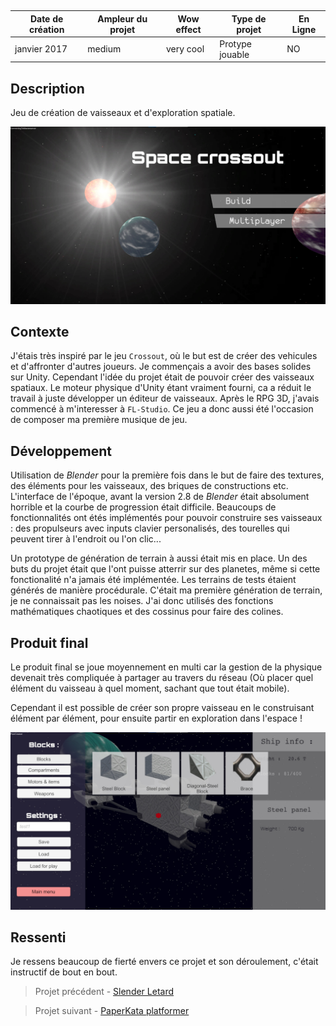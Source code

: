 <autotab></br><table><thead><tr><th>Date de création</th><th>Ampleur du projet</th><th>Wow effect</th><th>Type de projet </th><th>En Ligne</th></tr></thead><tbody><tr><td>janvier 2017</td><td>medium</td><td>very cool</td><td>Protype jouable</td><td>NO</td></tr></tbody></table></autotab>

## Description

Jeu de création de vaisseaux et d'exploration spatiale.

![](./medias/img1.jpg)

## Contexte

J'étais très inspiré par le jeu `Crossout`, où le but est de créer des vehicules et d'affronter d'autres joueurs. Je commençais a avoir des bases solides sur Unity. Cependant l'idée du projet était de pouvoir créer des vaisseaux spatiaux. Le moteur physique d'Unity étant vraiment fourni, ca a réduit le travail à juste développer un éditeur de vaisseaux. Après le RPG 3D, j'avais commencé à m'interesser à `FL-Studio`. Ce jeu a donc aussi été l'occasion de composer ma première musique de jeu.

## Développement

Utilisation de *Blender* pour la première fois dans le but de faire des textures, des éléments pour les vaisseaux, des briques de constructions etc.
L'interface de l'époque, avant la version 2.8 de *Blender* était absolument horrible et la courbe de progression était difficile. Beaucoups de fonctionnalités ont étés implémentés pour pouvoir construire ses vaisseaux : des propulseurs avec inputs clavier personalisés, des tourelles qui peuvent tirer à l'endroit ou l'on clic... 

Un prototype de génération de terrain à aussi était mis en place. Un des buts du projet était que l'ont puisse atterrir sur des planetes, même si cette fonctionalité n'a jamais été implémentée. Les terrains de tests étaient générés de manière procédurale. C'était ma première génération de terrain, je ne connaissait pas les noises. J'ai donc utilisés des fonctions mathématiques chaotiques et des cossinus pour faire des colines.



## Produit final

Le produit final se joue moyennement en multi car la gestion de la physique devenait très compliquée à partager au travers du réseau (Où placer quel élément du vaisseau à quel moment, sachant que tout était mobile).

Cependant il est possible de créer son propre vaisseau en le construisant élément par élément, pour ensuite partir en exploration dans l'espace !



![](./medias/img3.jpg)

## Ressenti

Je ressens beaucoup de fierté envers ce projet et son déroulement, c'était instructif de bout en bout.

<nextprojects>

> Projet précédent -  [Slender Letard](/Jub_Biography/#projects/#SlenderRetard)

> Projet suivant -  [PaperKata platformer](/Jub_Biography/#projects/#PaperKata)

</nextprojects>
